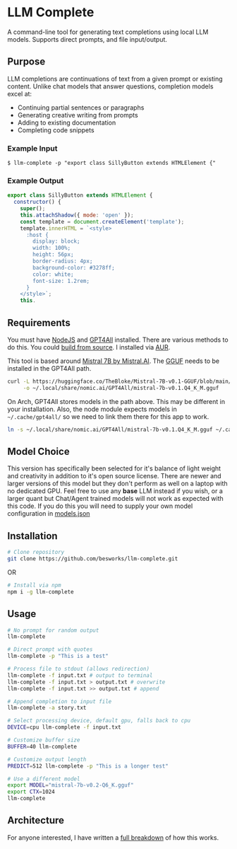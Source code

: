 # LLM Complete

A command-line tool for generating text completions using local LLM models. Supports direct prompts, and file input/output.

## Purpose

LLM completions are continuations of text from a given prompt or existing content. Unlike chat models that answer questions, completion models excel at:

- Continuing partial sentences or paragraphs
- Generating creative writing from prompts
- Adding to existing documentation
- Completing code snippets

### Example Input
```
$ llm-complete -p "export class SillyButton extends HTMLElement {"
```

### Example Output
```javascript
export class SillyButton extends HTMLElement {
  constructor() {
    super();
    this.attachShadow({ mode: 'open' });
    const template = document.createElement('template');
    template.innerHTML = `<style>
      :host {
        display: block;
        width: 100%;
        height: 56px;
        border-radius: 4px;
        background-color: #3278ff;
        color: white;
        font-size: 1.2rem;
      }
    </style>`;
    this.

```

## Requirements

You must have [NodeJS](https://nodejs.org/) and [GPT4All](https://www.nomic.ai/gpt4all) installed. There are various methods to do this. You could [build from source](https://github.com/nomic-ai/gpt4all). I installed via [AUR](https://aur.archlinux.org/packages/gpt4all-chat).

This tool is based around [Mistral 7B by Mistral.AI](https://mistral.ai/news/announcing-mistral-7b). The [GGUF](https://huggingface.co/TheBloke/Mistral-7B-v0.1-GGUF) needs to be installed in the GPT4All path. 

```bash
curl -L https://huggingface.co/TheBloke/Mistral-7B-v0.1-GGUF/blob/main/mistral-7b-v0.1.Q4_K_M.gguf?download=true \
     -o ~/.local/share/nomic.ai/GPT4All/mistral-7b-v0.1.Q4_K_M.gguf
```

On Arch, GPT4All stores models in the path above. This may be different in your installation. Also, the node module expects models in `~/.cache/gpt4all/` so we need to link them there for this app to work.

```bash
ln -s ~/.local/share/nomic.ai/GPT4All/mistral-7b-v0.1.Q4_K_M.gguf ~/.cache/gpt4all/
```

## Model Choice

This version has specifically been selected for it's balance of light weight and creativity in addition to it's open source license. There are newer and larger versions of this model but they don't perform as well on a laptop with no dedicated GPU. Feel free to use any **base** LLM instead if you wish, or a larger quant but Chat/Agent trained models will not work as expected with this code. If you do this you will need to supply your own model configuration in [models.json](models.json)

## Installation

```bash
# Clone repository
git clone https://github.com/besworks/llm-complete.git
```

OR

```bash
# Install via npm
npm i -g llm-complete
```

## Usage

```bash
# No prompt for random output
llm-complete

# Direct prompt with quotes
llm-complete -p "This is a test"

# Process file to stdout (allows redirection)
llm-complete -f input.txt # output to terminal
llm-complete -f input.txt > output.txt # overwrite
llm-complete -f input.txt >> output.txt # append

# Append completion to input file
llm-complete -a story.txt

# Select processing device, default gpu, falls back to cpu
DEVICE=cpu llm-complete -f input.txt

# Customize buffer size
BUFFER=40 llm-complete

# Customize output length
PREDICT=512 llm-complete -p "This is a longer test"

# Use a different model
export MODEL="mistral-7b-v0.2-Q6_K.gguf"
export CTX=1024
llm-complete
```

## Architecture

For anyone interested, I have written a [full breakdown](DEVELOPMENT.md) of how this works.